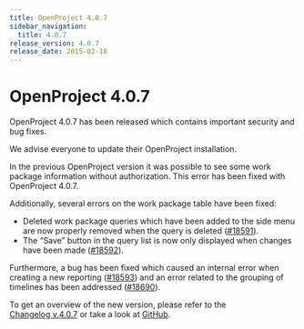 ```yaml
---
title: OpenProject 4.0.7
sidebar_navigation:
  title: 4.0.7
release_version: 4.0.7
release_date: 2015-02-18
---
```



# OpenProject 4.0.7

OpenProject 4.0.7 has been released which contains important security
and bug fixes.

We advise everyone to update their OpenProject installation.

In the previous OpenProject version it was possible to see some work
package information without authorization. This error has been fixed
with OpenProject 4.0.7.

Additionally, several errors on the work package table have been fixed:

- Deleted work package queries which have been added to the side menu
  are now properly removed when the query is deleted
  ([#18591](https://community.openproject.org/work_packages/18591 "#18591")).
- The “Save” button in the query list is now only displayed when
  changes have been made
  ([#18592](https://community.openproject.org/work_packages/18592 "#18592")).

Furthermore, a bug has been fixed which caused an internal error when
creating a new reporting
([#18593](https://community.openproject.org/work_packages/18593 "#18593"))
and an error related to the grouping of timelines has been addressed
([#18690](https://community.openproject.org/work_packages/18690 "#18690")).

To get an overview of the new version, please refer to the  
[Changelog v.4.0.7](https://community.openproject.org/versions/602 "Changelog v.4.0.7") or
take a look at
[GitHub](https://github.com/opf/openproject/tree/v4.0.7 "GitHub").

